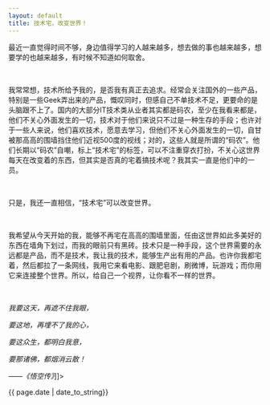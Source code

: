 ```yaml
---
layout: default
title: 技术宅，改变世界！
---
```


<p>最近一直觉得时间不够，身边值得学习的人越来越多，想去做的事也越来越多，想要学的也越来越多，有时候不知道如何取舍。

&nbsp;

我常常想，技术所给予我的，是否我有真正去追求。经常会关注国外的一些产品，特别是一些Geek弄出来的产品，慨叹同时，但感自己不单技术不足，更要命的是头脑跟不上了。国内的大部分IT技术类从业者其实都是码农，至少在我看来都是，他们不关心外面发生的一切，技术对于他们来说只不过是一种生存的手段；也许对于一些人来说，他们喜欢技术，愿意去学习，但他们不关心外面发生的一切，自甘被那高高的围墙挡住他们近视500度的视线；对的，这些人就是所谓的“码农”。他们长期以“码农”自嘲，标上“技术宅”的标签，可以不注重穿衣打扮，不关心这世界每天在改变着的东西，但其实是否真的宅着搞技术呢？我其实一直是他们中的一员。

&nbsp;

只是，我还一直相信，“技术宅”可以改变世界。

&nbsp;

我希望从今天开始的我，能够不再宅在高高的围墙里面，任由这世界如此多美好的东西在墙角下划过，而我的眼前只有黑砖。技术只是一种手段，这个世界需要的永远都是产品，而不是技术，我让我的技术，能够生产出有用的产品。也许你我都宅着，然后都拉了一条网线，我用它来看电影、跟肥皂剧，刷微博，玩游戏；而你用它来连接整个世界。所以，给自己一个视界，让你看不一样的世界。

&nbsp;

<em>我要这天，再遮不住我眼，

要这地，再埋不了我的心，

要这众生，都明白我意，

要那诸佛，都烟消云散！

——《悟空传》</em>]]></p>

<p>{{ page.date | date_to_string}}</p>
